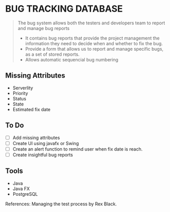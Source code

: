 # BUG TRACKING DATABASE
> The bug system allows both the testers and developers team to report and manage bug reports
> - It contains bug reports that provide the project management the information they need to decide when and whether to fix the bug.
> - Provide a form that allows us to report and manage specific bugs, as a set of stored reports.
> - Allows automatic sequencial bug numbering

## Missing Attributes
- Serverlity
- Priority
- Status
- State
- Estimated fix date

## To Do
- [ ] Add missing attributes
- [ ] Create UI using javafx or Swing
- [ ] Create an alert function to remind user when fix date is reach.
- [ ] Create insightful bug reports

## Tools
- Java
- Java FX
- PostgreSQL

References: Managing the test process by Rex Black.
